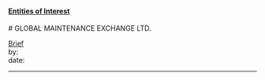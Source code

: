 #### [Entities of Interest](/list.html)
<link rel="stylesheet" type="text/css" href="../../assets/style.css">
# GLOBAL MAINTENANCE EXCHANGE LTD.

[comment]: <> (Add/Remove information below as you want)
[comment]: <> (Markdown cheatsheet: https://github.com/adam-p/markdown-here/wiki/Markdown-Cheatsheet)
[Brief](Brief.md)  
by:  
date:  

---
[comment]: <> (Add your content here)